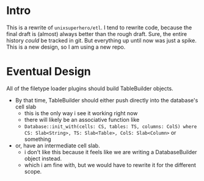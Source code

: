 
# Intro

This is a rewrite of `unixsuperhero/etl`.  I tend to rewrite code, because the
final draft is (almost) always better than the rough draft.  Sure, the entire
history _could_ be tracked in git.  But everything up until now was just a
spike.  This is a new design, so I am using a new repo.

# Eventual Design

All of the filetype loader plugins should build TableBuilder objects.
- By that time, TableBuilder should either push directly into the database's cell slab
  * this is the only way i see it working right now
  * there will likely be an associative function like
  * `Database::init_with(cells: CS, tables: TS, columns: ColS) where CS:
    Slab<String>, TS: Slab<Table>, ColS: Slab<Column>` or something
- or, have an intermediate cell slab.
  * i don't like this because it feels like we are writing a DatabaseBuilder object instead.
  * which i am fine with, but we would have to rewrite it for the different scope.

